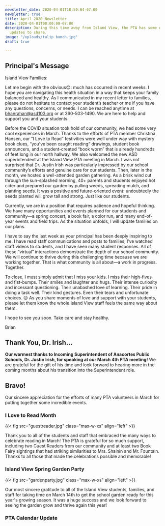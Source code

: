 ```yaml
---
newsletter_date: 2020-04-01T10:50:04-07:00
newsletter: true
title: April 2020 Newsletter
date: 2020-04-01T00:00:00-07:00
description: During this time away from Island View, the PTA has some quick news &
  updates to share.
image: "/uploads/tulip bunch.jpg"
draft: true

---
```

## Principal's Message

Island View Families:

Let me begin with the obvious😊: much has occurred in recent weeks. I hope you are navigating this health situation in a way that keeps your family balanced and healthy. As I communicated in my recent letter to families, please do not hesitate to contact your student’s teacher or me if you have any questions, concerns, or needs. I can be reached anytime at [bhanrahan@asd103.org](mailto:bhanrahan@asd103.org) or at 360-503-1490. We are here to help and support you and your students.

Before the COVID situation took hold of our community, we had some very cool experiences in March. Thanks to the efforts of PTA member Christina Hansen, our “I Love to Read” festivities were well under way with mystery book clues, “you’ve been caught reading” drawings, student book announcers, and a student-created “book worm” that is already hundreds of feet long in our north hallway. We also welcomed the new ASD superintendent at the Island View PTA meeting in March. I was not surprised that Dr. Justin Irish was particularly impressed by our school community’s efforts and genuine care for our students. Then, later in the month, we hosted a well-attended garden gathering. As a brisk wind cut through the sun-splashed morning, 40+ parents and students enjoyed hot cider and prepared our garden by pulling weeds, spreading mulch, and planting seeds. It was a positive and future-oriented event: undoubtedly the seeds planted will grow tall and strong. Just like our students.

Currently, we are in a position that requires patience and hopeful thinking. We have many opportunities and events planned for our students and community—a spring concert, a book fair, a color run, and many end-of-year events and field trips. As the situation unfolds, I will update families on our plans.

I have to say the last week as your principal has been deeply inspiring to me. I have read staff communications and posts to families, I’ve watched staff videos to students, and I have seen many student responses. All of these “virtual” interactions demonstrate the depth of our school community. We will continue to thrive during this challenging time because we are working together. That is what community is all about—a work in progress. Together.

To close, I must simply admit that I miss your kids. I miss their high-fives and fist-bumps. Their smiles and laughter and hugs. Their intense curiosity and incessant questioning. Their unabashed love of learning. Their pride in doing a task well. Their kind gestures. Even their tears and unfortunate choices. 😉 As you share moments of love and support with your students, please let them know the whole Island View staff feels the same way about them.

I hope to see you soon. Take care and stay healthy.

Brian

## Thank You, Dr. Irish...

**Our warmest thanks to Incoming Superintendent of Anacortes Public Schools, Dr. Justin Irish, for speaking at our March 4th PTA meeting!** We are grateful for the gift of his time and look forward to hearing more in the coming months about his transition into the Superintendent role.

## Bravo!

Our sincere appreciation for the efforts of many PTA volunteers in March for putting together some incredible events.

### I Love to Read Month

{{< fig src="guestreader.jpg" class="max-w-xs" align="left" >}}

Thank you to all of the students and staff that embraced the many ways to celebrate reading in March! The PTA is grateful for so much support, including two Guest Readers from our community and at least two Book Fairy sightings that had striking similarities to Mrs. Shainin and Mr. Fountain.  Thanks to all those that made the celebrations possible and memorable!

### Island View Spring Garden Party

{{< fig src="gardenparty.jpg" class="max-w-xs" align="left" >}}

Our most sincere gratitude to all of the Island View students, families, and staff for taking time on March 14th to get the school garden ready for this year's  growing season. It was a huge success and we look forward to seeing the garden grow and thrive again this year!

### PTA Calendar Update